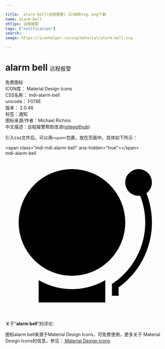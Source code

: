 ```yaml
---

title:  alarm bell(远程报警) ICON转svg、png下载
name: alarm-bell
zhTips: 远程报警
tags: ["notification"]
search: 
image: https://iconhelper.cn/svg/material/alarm-bell.svg

---
```


# alarm bell  <small style="font-size: 60%;font-weight: 100">远程报警</small>


<div class="detail-page">
<p>
<span><span class="badge-success badge">免费图标</span> </span>
<br/>
<span>
ICON库：
<span class="badge-secondary badge">Material Design Icons</span> 
</span>
<br/>
<span>
CSS名称：
<span class="badge-secondary badge">mdi-alarm-bell</span> 
</span>
<br/>
<span>
unicode：
<span class="badge-secondary badge">F078E</span> 
<copy-btn content='F078E' btn-title=""></copy-btn>
<copy-btn :content='String.fromCodePoint(parseInt("F078E", 16))' btn-title="复制U"></copy-btn>
</span>
<br/>
<span>
版本：
<span class="badge-secondary badge">2.0.46</span> 
</span><br/><span>标签：<span class="badge-light badge"><router-link to="/tags/notification.html">通知</router-link></span></span>
<br/>
<span>图标来源/作者：<span class="badge-light badge">Michael Richins</span></span> 
<br/>
<span class="zh-detail">中文描述：<span class="badge-primary badge">远程报警</span><span class="help-link"><span>帮助改进</span>(<a href="https://gitee.com/liuwave/icon-helper/edit/master/json/material/alarm-bell.json" target="_blank" rel="noopener noreferrer">gitee</a><a href="https://github.com/liuwave/icon-helper/edit/master/json/material/alarm-bell.json" target="_blank" rel="noopener noreferrer">github</a></span>)</span><br/>
</p>
</div>
<div class="alert alert-dark">
  <i class="mdi mdi-alarm-bell mdi-48px"></i>
  <i class="mdi mdi-alarm-bell mdi-36px"></i>
  <i class="mdi mdi-alarm-bell mdi-24px"></i>
  <i class="mdi mdi-alarm-bell mdi-18px"></i>
</div>
<div>
  <p>引入css文件后，可以用<code>&lt;span&gt;</code>包裹，放在页面中。具体如下所示：    
  </p>
  <div class="alert alert-primary" style="font-size: 14px">
    &lt;span class="mdi mdi-alarm-bell" aria-hidden="true"&gt;&lt;/span&gt;
    <copy-btn content='<span class="mdi mdi-alarm-bell" aria-hidden="true"></span>'></copy-btn>
  </div>
  <div class="alert alert-secondary">
    <i class="mdi mdi-alarm-bell"
    style="font-size: 24px"
    aria-hidden="true"></i> mdi-alarm-bell
    <copy-btn content="mdi-alarm-bell" btn-title="复制图标名称"></copy-btn>
  </div>
</div>
<div id="svg" class="svg-wrap">
<svg xmlns="http://www.w3.org/2000/svg" viewBox="0 0 24 24"><path d="M15,18.66V22H5V18.66C8.09,20.45 11.91,20.45 15,18.66M22,4A2,2 0 0,0 20,2C19.69,2 19.39,2.07 19.12,2.21C18.82,2.36 18.56,2.58 18.36,2.85C17.72,3.75 17.94,5 18.85,5.64C19.18,5.87 19.59,6 20,6C20.08,6 20.16,6 20.24,6C21.97,10.43 20.66,15.46 17,18.5C16.68,18.75 16.35,19 16,19.22V21H17V19.74C20.14,17.5 22,13.86 22,10C22,8.5 21.72,7 21.17,5.62C21.69,5.24 22,4.64 22,4M18,10A8,8 0 0,1 10,18A8,8 0 0,1 2,10A8,8 0 0,1 10,2A8,8 0 0,1 18,10Z" /></svg>
</div>
<detail full-name='mdi-alarm-bell'></detail>
<div class="icon-detail__container">
<p>关于“<b>alarm bell</b>”的评论:</p>
</div>
<Vssue title="关于“alarm bell”的评论" />    
<div><p>图标alarm bell来源于Material Design Icons，可免费使用，更多关于 Material Design Icons的信息，参见：<a target="_blank" href="https://iconhelper.cn/material.html"> Material Design Icons</a>
</p></div>
